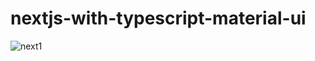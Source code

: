 # nextjs-with-typescript-material-ui
![next1](https://user-images.githubusercontent.com/76772620/128875477-33015b76-659e-4500-927c-49f248e96bcc.PNG)

